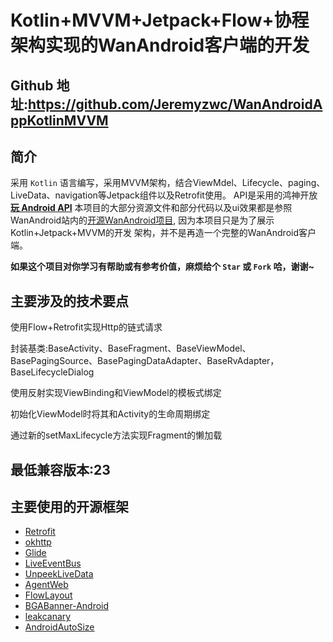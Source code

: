 # Kotlin+MVVM+Jetpack+Flow+协程架构实现的WanAndroid客户端的开发

## Github 地址:https://github.com/Jeremyzwc/WanAndroidAppKotlinMVVM

## 简介

采用 `Kotlin` 语言编写，采用MVVM架构，结合ViewMdel、Lifecycle、paging、LiveData、navigation等Jetpack组件以及Retrofit使用。
API是采用的鸿神开放[**玩 Android API**](http://www.wanandroid.com/blog/show/2)
本项目的大部分资源文件和部分代码以及ui效果都是参照WanAndroid站内的[开源WanAndroid项目](https://github.com/iceCola7/WanAndroid), 因为本项目只是为了展示Kotlin+Jetpack+MVVM的开发
架构，并不是再造一个完整的WanAndroid客户端。

**如果这个项目对你学习有帮助或有参考价值，麻烦给个 `Star` 或 `Fork` 哈，谢谢~**

## 主要涉及的技术要点

使用Flow+Retrofit实现Http的链式请求

封装基类:BaseActivity、BaseFragment、BaseViewModel、BasePagingSource、BasePagingDataAdapter、BaseRvAdapter，BaseLifecycleDialog

使用反射实现ViewBinding和ViewModel的模板式绑定

初始化ViewModel时将其和Activity的生命周期绑定

通过新的setMaxLifecycle方法实现Fragment的懒加载

## 最低兼容版本:23

## 主要使用的开源框架

- [Retrofit](https://github.com/square/retrofit)
- [okhttp](https://github.com/square/okhttp)
- [Glide](https://github.com/bumptech/glide)
- [LiveEventBus](https://github.com/JeremyLiao/LiveEventBus)
- [UnpeekLiveData](https://github.com/KunMinX/UnPeek-LiveData)
- [AgentWeb](https://github.com/Justson/AgentWeb)
- [FlowLayout](https://github.com/hongyangAndroid/FlowLayout)
- [BGABanner-Android](https://github.com/bingoogolapple/BGABanner-Android)
- [leakcanary](https://github.com/square/leakcanary)
- [AndroidAutoSize](https://github.com/JessYanCoding/AndroidAutoSize)

